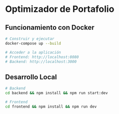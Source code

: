 # Optimizador de Portafolio
## Funcionamiento con Docker

```bash
# Construir y ejecutar
docker-compose up --build

# Acceder a la aplicación
# Frontend: http://localhost:8080
# Backend: http://localhost:3000
```

## Desarrollo Local

```bash
# Backend
cd backend && npm install && npm run start:dev

# Frontend  
cd frontend && npm install && npm run dev
```
